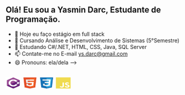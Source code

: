 ## Olá! Eu sou a Yasmin Darc, Estudante de Programação. 

- 🔭 Hoje eu faço estágio em full stack
- 🌱 Cursando Análise e Desenvolvimento de Sistemas (5°Semestre)
- 🌱 Estudando C#/.NET, HTML, CSS, Java, SQL Server
- 📫 Contate-me no E-mail ys.darc@gmail.com
- 😄 Pronouns: ela/dela
-->

<div style="display: inline_block"><br>
  <img align="center" alt="Rafa-Csharp" height="30" width="40" src="https://raw.githubusercontent.com/devicons/devicon/master/icons/csharp/csharp-original.svg">
  <img align="center" alt="Rafa-HTML" height="30" width="40" src="https://raw.githubusercontent.com/devicons/devicon/master/icons/html5/html5-original.svg">
  <img align="center" alt="Rafa-CSS" height="30" width="40" src="https://raw.githubusercontent.com/devicons/devicon/master/icons/css3/css3-original.svg">
  <img align="center" alt="Rafa-Js" height="30" width="40" src="https://raw.githubusercontent.com/devicons/devicon/master/icons/javascript/javascript-plain.svg">
 
</div>
  

